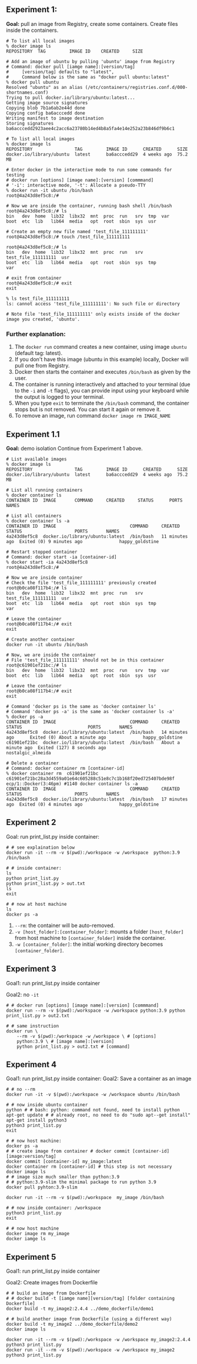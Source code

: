 ## Experiment 1:
**Goal:** pull an image from Registry, create some containers. Create files inside the containers.

```shell
# To list all local images
% docker image ls
REPOSITORY  TAG         IMAGE ID    CREATED     SIZE

# Add an image of ubuntu by pulling 'ubuntu' image from Registry
# Command: docker pull [iamge name]:[version/tag]
#     [version/tag] defaults to "latest", 
#     Command below is the same as "docker pull ubuntu:latest"
% docker pull ubuntu
Resolved "ubuntu" as an alias (/etc/containers/registries.conf.d/000-shortnames.conf)
Trying to pull docker.io/library/ubuntu:latest...
Getting image source signatures
Copying blob 7b1a6ab2e44d done  
Copying config ba6acccedd done  
Writing manifest to image destination
Storing signatures
ba6acccedd2923aee4c2acc6a23780b14ed4b8a5fa4e14e252a23b846df9b6c1

# To list all local images
% docker image ls
REPOSITORY                TAG         IMAGE ID      CREATED      SIZE
docker.io/library/ubuntu  latest      ba6acccedd29  4 weeks ago  75.2 MB

# Enter docker in the interactive mode to run some commands for testing
# docker run [options] [image name]:[version] [commmand]
# '-i': interactive mode, '-t': Allocate a pseudo-TTY
% docker run -it ubuntu /bin/bash
root@4a243d8ef5c8:/# 

# Now we are inside the container, running bash shell /bin/bash
root@4a243d8ef5c8:/# ls
bin   dev  home  lib32  libx32  mnt  proc  run   srv  tmp  var
boot  etc  lib   lib64  media   opt  root  sbin  sys  usr

# Create an empty new file named 'test_file_111111111'
root@4a243d8ef5c8:/# touch /test_file_111111111

root@4a243d8ef5c8:/# ls
bin   dev  home  lib32  libx32  mnt  proc  run   srv  test_file_111111111  usr
boot  etc  lib   lib64  media   opt  root  sbin  sys  tmp                  var

# exit from container
root@4a243d8ef5c8:/# exit
exit

% ls test_file_111111111
ls: cannot access 'test_file_111111111': No such file or directory

# Note file 'test_file_111111111' only exists inside of the docker image you created, 'ubuntu'.
```
### Further explanation:
1. The `docker run` command creates a new container, using image `ubuntu` (default tag: latest).
1. If you don't have this image (ubuntu in this example) locally, Docker will pull one from Registry.
3. Docker then starts the container and executes `/bin/bash` as given by the user. 
4. The container is running interactively and attached to your terminal (due to the `-i` and `-t` flags), you can provide input using your keyboard while the output is logged to your terminal.
4. When you type `exit` to terminate the `/bin/bash` command, the container stops but is not removed. You can start it again or remove it.
5. To remove an image, run command `docker image rm IMAGE_NAME`

## Experiment 1.1
**Goal:** demo isolation
Continue from Experiment 1 above.
```shell
# List available images
% docker image ls
REPOSITORY                TAG         IMAGE ID      CREATED      SIZE
docker.io/library/ubuntu  latest      ba6acccedd29  4 weeks ago  75.2 MB

# List all running containers
% docker container ls
CONTAINER ID  IMAGE       COMMAND     CREATED     STATUS      PORTS       NAMES

# List all containers
% docker container ls -a
CONTAINER ID  IMAGE                            COMMAND     CREATED         STATUS                    PORTS       NAMES
4a243d8ef5c8  docker.io/library/ubuntu:latest  /bin/bash   11 minutes ago  Exited (0) 9 minutes ago              happy_goldstine

# Restart stopped container
# Command: docker start -ia [container-id]
% docker start -ia 4a243d8ef5c8
root@4a243d8ef5c8:/#

# Now we are inside container
# Check the file 'test_file_111111111' previously created 
root@b0ca08f117b4:/# ls
bin   dev  home  lib32  libx32  mnt  proc  run   srv  test_file_111111111  usr
boot  etc  lib   lib64  media   opt  root  sbin  sys  tmp                  var

# Leave the container
root@b0ca08f117b4:/# exit
exit

# Create another container
docker run -it ubuntu /bin/bash

# Now, we are inside the container
# File 'test_file_111111111' should not be in this container
root@c61901ef21bc:/# ls 
bin   dev  home  lib32  libx32  mnt  proc  run   srv  tmp  var
boot  etc  lib   lib64  media   opt  root  sbin  sys  usr

# Leave the container
root@b0ca08f117b4:/# exit
exit

# Command 'docker ps is the same as 'docker container ls'
# Command 'docker ps -a' is the same as 'docker container ls -a'
% docker ps -a 
CONTAINER ID  IMAGE                            COMMAND     CREATED             STATUS                         PORTS       NAMES
4a243d8ef5c8  docker.io/library/ubuntu:latest  /bin/bash   14 minutes ago      Exited (0) About a minute ago              happy_goldstine
c61901ef21bc  docker.io/library/ubuntu:latest  /bin/bash   About a minute ago  Exited (127) 8 seconds ago                 nostalgic_almeida

# Delete a container
# Command: docker container rm [container-id]
% docker container rm  c61901ef21bc
c61901ef21bc28a3d4559a01e64c605288c51e8c7c1b168f20ed725407bde98f
ecp/1::Docker(3:46pm) #1140 docker container ls -a
CONTAINER ID  IMAGE                            COMMAND     CREATED         STATUS                    PORTS       NAMES
4a243d8ef5c8  docker.io/library/ubuntu:latest  /bin/bash   17 minutes ago  Exited (0) 4 minutes ago              happy_goldstine
```

## Experiment 2

Goal: run print_list.py inside container:

```shell
# # see explaination below
docker run -it --rm -v $(pwd):/workspace -w /workspace  python:3.9 /bin/bash

# # inside container:
ls
python print_list.py
python print_list.py > out.txt
ls
exit

# # now at host machine
ls
docker ps -a
```
1. `--rm`: the container will be auto-removed.
2. `-v [host_folder]:[container_folder]`: mounts a folder `[host_folder]` from host machine to `[container_folder]` inside the container.
3.  `-w [container_folder]`: the initial working directory becomes `[container_folder]`.

## Experiment 3

Goal1: run print_list.py inside container

Goal2: no `-it`
```shell
# # docker run [options] [image name]:[version] [commmand]
docker run --rm -v $(pwd):/workspace -w /workspace python:3.9 python print_list.py > out2.txt

# # same instruction
docker run \
    --rm -v $(pwd):/workspace -w /workspace \ # [options]
    python:3.9 \ # [image name]:[version]
    python print_list.py > out2.txt # [command]

```

## Experiment 4
Goal1: run print_list.py inside container:
Goal2: Save a container as an image
```shell
# # no --rm
docker run -it -v $(pwd):/workspace -w /workspace ubuntu /bin/bash

# # now inside ubuntu container
python # # bash: python: command not found, need to install python
apt-get update # # already root, no need to do "sudo apt--get install"
apt-get install python3
python3 print_list.py
exit

# # now host machine:
docker ps -a
# # create image from container # docker commit [container-id] [image:version/tag]
docker commit [container-id] my_image:latest
docker container rm [container-id] # this step is not necessary
docker image ls
# # image size much smaller than python:3.9
# # python:3.9-slim the minimal package to run python 3.9
docker pull pyhton:3.9-slim

docker run -it --rm -v $(pwd):/workspace  my_image /bin/bash 

# # now inside container: /workspace
python3 print_list.py
exit

# # now host machine
docker image rm my_image
docker iamge ls
```

## Experiment 5
Goal1: run print_list.py inside container

Goal2: Create images from Dockerfile

```shell
# # build an image from Dockerfile
# # docker build -t [iamge name][version/tag] [folder containing Dockerfile]
docker build -t my_image2:2.4.4 ../demo_dockerfile/demo1

# # build another image from Dockerfile (using a different way)
docker build -t my_image2 ../demo_dockerfile/demo2 
docker image ls

docker run -it --rm -v $(pwd):/workspace -w /workspace my_image2:2.4.4 python3 print_list.py
docker run -it --rm -v $(pwd):/workspace -w /workspace my_image2 python3 print_list.py
```


